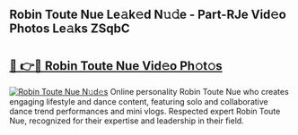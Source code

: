 ## Robin Toute Nue Le𝚊k𝚎d N𝚞𝚍e - Part-RJe Vid𝚎o Photos Le𝚊ks ZSqbC

# <h2><a href="http://fb4vzi.evod.top/?m=Robin+Toute+Nue">🔗 👉🔴 Robin Toute Nue Vid𝚎o Ph𝚘t𝚘s</a></h2>

[![Robin Toute Nue N𝚞d𝚎s](https://i.imgur.com/8V9OHl7.gif)](http://fb4vzi.evod.top/?m=Robin+Toute+Nue)
Online personality Robin Toute Nue who creates engaging lifestyle and dance content, featuring solo and collaborative dance trend performances and mini vlogs. Respected expert Robin Toute Nue, recognized for their expertise and leadership in their field. 
